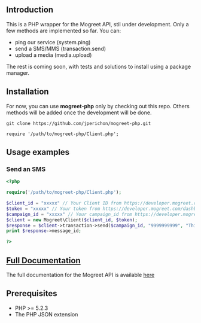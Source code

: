 ## Introduction

This is a PHP wrapper for the Mogreet API, stil under development.
Only a few methods are implemented so far. You can:
- ping our service (system.ping)
- send a SMS/MMS (transaction.send)
- upload a media (media.upload)

The rest is coming soon, with tests and solutions to install using a package manager.

## Installation

For now, you can use **mogreet-php** only by checking out this repo.
Others methods will be added once the development will be done.

    git clone https://github.com/jperichon/mogreet-php.git
    
    require '/path/to/mogreet-php/Client.php';

## Usage examples

### Send an SMS

```php
<?php

require('/path/to/mogreet-php/Client.php');

$client_id = "xxxxx" // Your Client ID from https://developer.mogreet.com/dashboard
$token = "xxxxx" // Your token from https://developer.mogreet.com/dashboard
$campaign_id = "xxxxx" // Your campaign_id from https://developer.mogreet.com/dashboard
$client = new Mogreet\Client($client_id, $token);
$response = $client->transaction->send($campaign_id, "9999999999", "This is super easy!");
print $response->message_id;

?>

```

## [Full Documentation](https://developer.mogreet.com/docs)

The full documentation for the Mogreet API is available [here](https://developer.mogreet.com/docs)

## Prerequisites

* PHP >= 5.2.3
* The PHP JSON extension
